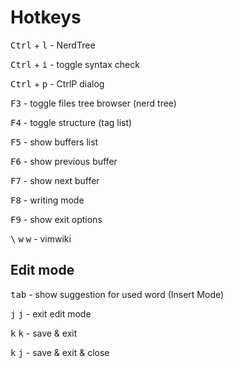 Hotkeys
=======

<kbd>Ctrl</kbd> + <kbd>l</kbd> - NerdTree

<kbd>Ctrl</kbd> + <kbd>i</kbd> - toggle syntax check

<kbd>Ctrl</kbd> + <kbd>p</kbd> - CtrlP dialog

<kbd>F3</kbd> - toggle files tree browser (nerd tree)

<kbd>F4</kbd> - toggle structure (tag list)

<kbd>F5</kbd> - show buffers list

<kbd>F6</kbd> - show previous buffer

<kbd>F7</kbd> - show next buffer

<kbd>F8</kbd> - writing mode

<kbd>F9</kbd> - show exit options

<kbd>\\</kbd> <kbd>w</kbd> <kbd>w</kbd> - vimwiki


Edit mode
---------

<kbd>tab</kbd> - show suggestion for used word (Insert Mode)

<kbd>j</kbd> <kbd>j</kbd> - exit edit mode

<kbd>k</kbd> <kbd>k</kbd> - save & exit

<kbd>k</kbd> <kbd>j</kbd> - save & exit & close

